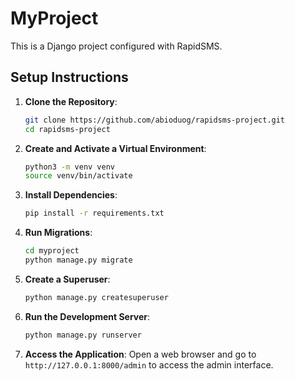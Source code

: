 # MyProject

This is a Django project configured with RapidSMS.

## Setup Instructions

1. **Clone the Repository**:
   ```sh
   git clone https://github.com/abioduog/rapidsms-project.git
   cd rapidsms-project
   ```

2. **Create and Activate a Virtual Environment**:
   ```sh
   python3 -m venv venv
   source venv/bin/activate
   ```

3. **Install Dependencies**:
   ```sh
   pip install -r requirements.txt
   ```

4. **Run Migrations**:
   ```sh
   cd myproject
   python manage.py migrate
   ```

5. **Create a Superuser**:
   ```sh
   python manage.py createsuperuser
   ```

6. **Run the Development Server**:
   ```sh
   python manage.py runserver
   ```

7. **Access the Application**:
   Open a web browser and go to `http://127.0.0.1:8000/admin` to access the admin interface.
   
